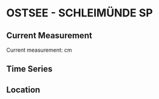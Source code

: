# OSTSEE - SCHLEIMÜNDE SP

## Current Measurement

Current measurement: <Value topic="rivers/pegel-online/OSTSEE/SCHLEIMÜNDE SP/measurementValue"/> cm

## Time Series

<TimeSeries topic="rivers/pegel-online/OSTSEE/SCHLEIMÜNDE SP/measurementValue" period="week" />

## Location

<WorldMap>
  <Marker lat="54.67273603368201" lon="10.036688584395906" labelTopic="rivers/pegel-online/OSTSEE/SCHLEIMÜNDE SP" />
</WorldMap>
